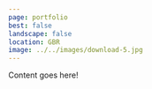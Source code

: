 ```yaml
---
page: portfolio
best: false
landscape: false
location: GBR
image: ../../images/download-5.jpg
---
```

Content goes here!
